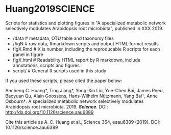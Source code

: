 # Huang2019SCIENCE

Scripts for statistics and plotting figures in "A specialized metabolic network selectively modulates Arabidopsis root microbiota", published in XXX 2019.

- /data # metadata, OTU table and taxonomy files
- /figN # raw data, Rmarkdown scripts and output HTML format results
- figX.Rmd # X is number, including the reproducable R scripts for each panel in figure
- figX.html # Readability HTML report by R markdown, include annotations, scripts and figures
- script/ # General R scripts used in this study


If you used these scripts, please cited the paper below:

Ancheng C. Huang*, Ting Jiang*, Yong-Xin Liu, Yue-Chen Bai, James Reed,
Baoyuan Qu, Alain Goossens, Hans-Wilhelm Nützmann, Yang Bai†, Anne Osbourn†. A specialized metabolic network selectively modulates Arabidopsis root microbiota. 2019. ***Science***. DOI: http://dx.doi.org/10.1126/science.aau6389

Cite this article as A. C. Huang et al., Science 364, eaau6389 (2019). DOI: 10.1126/science.aau6389
